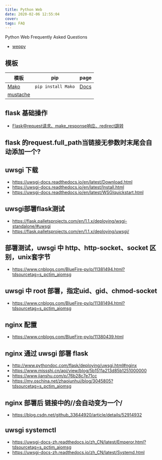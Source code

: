 ```yaml
---
title: Python Web
date: 2020-02-06 12:55:04
cover:
tags: FAQ
---
```


Python Web Frequently Asked Questions

<!-- more -->


- [weppy](https://weppy.org/)

## 模板

模板|pip|page
-|-|-
[Mako](https://www.makotemplates.org/)|`pip install Mako` |[Docs](https://docs.makotemplates.org/en/latest/)
[mustache](https://mustache.github.io/)||


flask 基础操作
---
- [Flask中request请求、make_response响应、redirect跳转](https://www.jianshu.com/p/44d88abb9515)

flask 的request.full_path当链接无参数时末尾会自动添加一个?
---

uwsgi 下载
---
- https://uwsgi-docs.readthedocs.io/en/latest/Download.html
- https://uwsgi-docs.readthedocs.io/en/latest/Install.html
- https://uwsgi-docs.readthedocs.io/en/latest/WSGIquickstart.html

uwsgi部署flask测试
---
- https://flask.palletsprojects.com/en/1.1.x/deploying/wsgi-standalone/#uwsgi
- https://flask.palletsprojects.com/en/1.1.x/deploying/uwsgi/

部署测试，uwsgi 中 http、http-socket、socket 区别，unix套字节
---
- https://www.cnblogs.com/BlueFire-py/p/11381494.html?tdsourcetag=s_pctim_aiomsg

uwsgi 中 root 部署，指定uid、gid、chmod-socket
---
- https://www.cnblogs.com/BlueFire-py/p/11381494.html?tdsourcetag=s_pctim_aiomsg

nginx 配置
---
- https://www.cnblogs.com/BlueFire-py/p/11380439.html

nginx 通过 uwsgi 部署 flask
---
- http://www.pythondoc.com/flask/deploying/uwsgi.html#nginx
- https://www.missshi.cn/api/view/blog/5b1511a213d85b1251000000
- https://www.jianshu.com/p/76b28c7e71cc
- https://my.oschina.net/zhaojunhui/blog/3045805?tdsourcetag=s_pctim_aiomsg

nginx 部署后 链接中的//会自动变为一个/
---
- https://blog.csdn.net/github_33644920/article/details/52914932

uwsgi systemctl
---
- https://uwsgi-docs-zh.readthedocs.io/zh_CN/latest/Emperor.html?tdsourcetag=s_pctim_aiomsg
- https://uwsgi-docs-zh.readthedocs.io/zh_CN/latest/Systemd.html